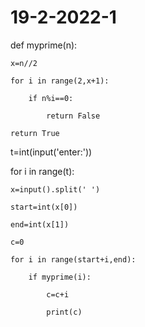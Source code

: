 # 19-2-2022-1
def myprime(n):

    x=n//2

    for i in range(2,x+1):

        if n%i==0:

            return False

    return True

t=int(input('enter:'))

for i in range(t):

    x=input().split(' ')

    start=int(x[0])

    end=int(x[1])

    c=0

    for i in range(start+i,end):

        if myprime(i):

            c=c+i

            print(c)
